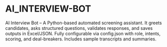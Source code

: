 # AI_INTERVIEW-BOT
AI Interview Bot – A Python-based automated screening assistant. It greets candidates, asks structured questions, validates responses, and saves outputs in Excel/JSON. Fully configurable via config.json with role, intents, scoring, and deal-breakers. Includes sample transcripts and summaries.
